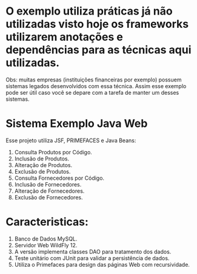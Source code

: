 # O exemplo utiliza práticas já não utilizadas visto hoje os frameworks utilizarem anotações e dependências para as técnicas aqui utilizadas.

Obs: muitas empresas (instituições financeiras por exemplo) possuem sistemas legados desenvolvidos com essa técnica. Assim esse exemplo pode ser útil caso você se depare com a tarefa de manter um desses sistemas.

# Sistema Exemplo Java Web

Esse projeto utiliza JSF, PRIMEFACES e Java Beans:

1. Consulta Produtos por Código.
2. Inclusão de Produtos.
3. Alteração de Produtos.
4. Exclusão de Produtos.
5. Consulta Fornecedores por Código.
6. Inclusão de Fornecedores.
7. Alteração de Fornecedores.
8. Exclusão de Fornecedores.

# Caracteristicas:

1. Banco de Dados MySQL.
2. Servidor Web WildFly 12.
3. A versão implementa classes DAO para tratamento dos dados.
4. Teste unitário com JUnit para validar a persistência de dados.
5. Utiliza o Primefaces para design das páginas Web com recursividade.
